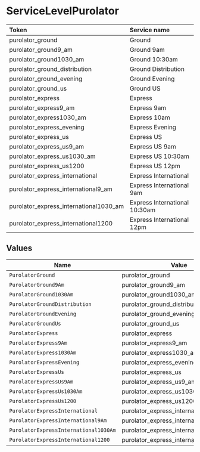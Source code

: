 # ServiceLevelPurolator

|Token | Service name|
|:---|:---|
| purolator_ground | Ground|
| purolator_ground9_am | Ground 9am|
| purolator_ground1030_am | Ground 10:30am|
| purolator_ground_distribution | Ground Distribution|
| purolator_ground_evening | Ground Evening|
| purolator_ground_us | Ground US|
| purolator_express | Express|
| purolator_express9_am | Express 9am|
| purolator_express1030_am | Express 10am|
| purolator_express_evening | Express Evening|
| purolator_express_us | Express US|
| purolator_express_us9_am | Express US 9am|
| purolator_express_us1030_am | Express US 10:30am|
| purolator_express_us1200 | Express US 12pm|
| purolator_express_international | Express International|
| purolator_express_international9_am | Express International 9am|
| purolator_express_international1030_am | Express International 10:30am|
| purolator_express_international1200 | Express International 12pm|



## Values

| Name                                   | Value                                  |
| -------------------------------------- | -------------------------------------- |
| `PurolatorGround`                      | purolator_ground                       |
| `PurolatorGround9Am`                   | purolator_ground9_am                   |
| `PurolatorGround1030Am`                | purolator_ground1030_am                |
| `PurolatorGroundDistribution`          | purolator_ground_distribution          |
| `PurolatorGroundEvening`               | purolator_ground_evening               |
| `PurolatorGroundUs`                    | purolator_ground_us                    |
| `PurolatorExpress`                     | purolator_express                      |
| `PurolatorExpress9Am`                  | purolator_express9_am                  |
| `PurolatorExpress1030Am`               | purolator_express1030_am               |
| `PurolatorExpressEvening`              | purolator_express_evening              |
| `PurolatorExpressUs`                   | purolator_express_us                   |
| `PurolatorExpressUs9Am`                | purolator_express_us9_am               |
| `PurolatorExpressUs1030Am`             | purolator_express_us1030_am            |
| `PurolatorExpressUs1200`               | purolator_express_us1200               |
| `PurolatorExpressInternational`        | purolator_express_international        |
| `PurolatorExpressInternational9Am`     | purolator_express_international9_am    |
| `PurolatorExpressInternational1030Am`  | purolator_express_international1030_am |
| `PurolatorExpressInternational1200`    | purolator_express_international1200    |
